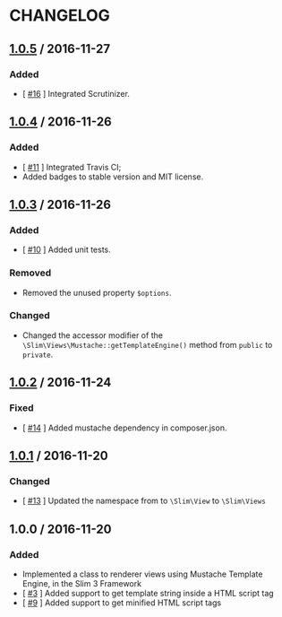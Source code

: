 # CHANGELOG

## [1.0.5] / 2016-11-27

### Added

* [ [#16](https://github.com/andrewslince/slim3-mustache-view/issues/16) ] Integrated Scrutinizer.

## [1.0.4] / 2016-11-26

### Added

* [ [#11](https://github.com/andrewslince/slim3-mustache-view/issues/11) ] Integrated Travis CI;
* Added badges to stable version and MIT license.

## [1.0.3] / 2016-11-26

### Added

* [ [#10](https://github.com/andrewslince/slim3-mustache-view/issues/10) ] Added unit tests.

### Removed

* Removed the unused property `$options`.

### Changed

* Changed the accessor modifier of the `\Slim\Views\Mustache::getTemplateEngine()` method from `public` to `private`.

## [1.0.2] / 2016-11-24

### Fixed

* [ [#14](https://github.com/andrewslince/slim3-mustache-view/issues/14) ] Added mustache dependency in composer.json.

## [1.0.1] / 2016-11-20

### Changed

* [ [#13](https://github.com/andrewslince/slim3-mustache-view/issues/13) ] Updated the namespace from to `\Slim\View` to `\Slim\Views`

## 1.0.0 / 2016-11-20

### Added

* Implemented a class to renderer views using Mustache Template Engine, in the Slim 3 Framework
* [ [#3](https://github.com/andrewslince/slim3-mustache-view/issues/3) ] Added support to get template string inside a HTML script tag
* [ [#9](https://github.com/andrewslince/slim3-mustache-view/issues/9) ] Added support to get minified HTML script tags

[1.0.1]: https://github.com/andrewslince/slim3-mustache-view/compare/1.0.0...1.0.1
[1.0.2]: https://github.com/andrewslince/slim3-mustache-view/compare/1.0.1...1.0.2
[1.0.3]: https://github.com/andrewslince/slim3-mustache-view/compare/1.0.2...1.0.3
[1.0.4]: https://github.com/andrewslince/slim3-mustache-view/compare/1.0.3...1.0.4
[1.0.5]: https://github.com/andrewslince/slim3-mustache-view/compare/1.0.4...1.0.5
